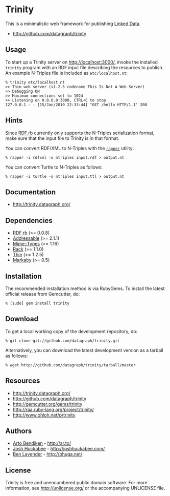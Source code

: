 Trinity
=======

This is a minimalistic web framework for publishing [Linked
Data](http://linkeddata.org/).

* <http://github.com/datagraph/trinity>

Usage
-----
To start up a Trinity server on <http://localhost:3000/>, invoke the
installed `trinity` program with an RDF input file describing the resources
to publish. An example N-Triples file is included as `etc/localhost.nt`:

    % trinity etc/localhost.nt
    >> Thin web server (v1.2.5 codename This Is Not A Web Server)
    >> Debugging ON
    >> Maximum connections set to 1024
    >> Listening on 0.0.0.0:3000, CTRL+C to stop
    127.0.0.1 - - [15/Jan/2010 22:33:44] "GET /hello HTTP/1.1" 200

Hints
-----
Since [RDF.rb](http://rdf.rubyforge.org/) currently only supports the
N-Triples serialization format, make sure that the input file to Trinity is
in that format.

You can convert RDF/XML to N-Triples with the
[`rapper`](http://librdf.org/raptor/rapper.html) utility:

    % rapper -i rdfxml -o ntriples input.rdf > output.nt

You can convert Turtle to N-Triples as follows:

    % rapper -i turtle -o ntriples input.ttl > output.nt

Documentation
-------------

* <http://trinity.datagraph.org/>

Dependencies
------------

* [RDF.rb](http://gemcutter.org/gems/rdf) (>= 0.0.8)
* [Addressable](http://gemcutter.org/gems/addressable) (>= 2.1.1)
* [Mime::Types](http://gemcutter.org/gems/mime-types) (>= 1.16)
* [Rack](http://gemcutter.org/gems/rack) (>= 1.1.0)
* [Thin](http://gemcutter.org/gems/thin) (>= 1.2.5)
* [Markaby](http://gemcutter.org/gems/markaby) (>= 0.5)

Installation
------------

The recommended installation method is via RubyGems. To install the latest
official release from Gemcutter, do:

    % [sudo] gem install trinity

Download
--------

To get a local working copy of the development repository, do:

    % git clone git://github.com/datagraph/trinity.git

Alternatively, you can download the latest development version as a tarball
as follows:

    % wget http://github.com/datagraph/trinity/tarball/master

Resources
---------

* <http://trinity.datagraph.org/>
* <http://github.com/datagraph/trinity>
* <http://gemcutter.org/gems/trinity>
* <http://raa.ruby-lang.org/project/trinity/>
* <http://www.ohloh.net/p/trinity>

Authors
-------

* [Arto Bendiken](mailto:arto.bendiken@gmail.com) - <http://ar.to/>
* [Josh Huckabee](mailto:joshhuckabee@gmail.com) - <http://joshhuckabee.com/>
* [Ben Lavender](mailto:blavender@gmail.com) - <http://bhuga.net/>

License
-------

Trinity is free and unencumbered public domain software. For more
information, see <http://unlicense.org/> or the accompanying UNLICENSE file.
